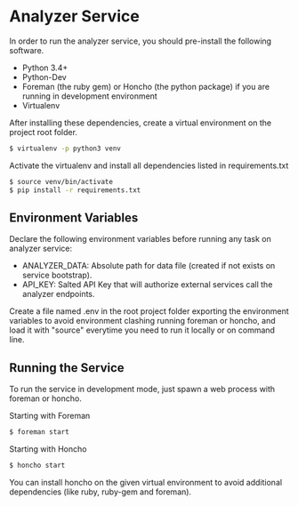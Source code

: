 # Analyzer Service

In order to run the analyzer service, you should pre-install the following software.

- Python 3.4+
- Python-Dev
- Foreman (the ruby gem) or Honcho (the python package) if you are running in development environment
- Virtualenv

After installing these dependencies, create a virtual environment on the project root folder.

```bash
$ virtualenv -p python3 venv
```

Activate the virtualenv and install all dependencies listed in requirements.txt

```bash
$ source venv/bin/activate
$ pip install -r requirements.txt
```

## Environment Variables

Declare the following environment variables before running any task on analyzer service:

- ANALYZER_DATA: Absolute path for data file (created if not exists on service bootstrap).
- API_KEY: Salted API Key that will authorize external services call the analyzer endpoints.

Create a file named .env in the root project folder exporting the environment variables to avoid
environment clashing running foreman or honcho, and load it with "source" everytime you need to
run it locally or on command line.

## Running the Service

To run the service in development mode, just spawn a web process with foreman or honcho.

Starting with Foreman

```bash
$ foreman start
```

Starting with Honcho
```bash
$ honcho start
```
You can install honcho on the given virtual environment to avoid additional dependencies (like ruby, ruby-gem and foreman).

